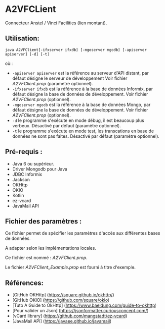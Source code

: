 # A2VFCLient

Connecteur Anstel / Vinci Facilities (lien montant).

## Utilisation:
```
java A2VFClient[-ifxserver ifxdb] [-mgoserver mgodb] [-apiserver apiserver] [-d] [-t] 
```
où :
* ```-apiserver apiserver``` est la référence au serveur d'API distant, par défaut désigne le serveur de développement Voir fichier *A2VFClient.prop* (paramètre optionnel).
* ```-ifxserver ifxdb``` est la référence à la base de données Informix, par défaut désigne la base de données de développement. Voir fichier *A2VFClient.prop* (optionnel).
* ```-mgoserver mgodb``` est la référence à la base de données Mongo, par défaut désigne la base de données de développement. Voir fichier *A2VFClient.prop* (optionnel).
* ```-d``` le programme s'exécute en mode débug, il est beaucoup plus verbeux. Désactivé par défaut (paramètre optionnel).
* ```-t``` le programme s'exécute en mode test, les transcations en base de données ne sont pas faites. Désactivé par défaut (paramètre optionnel).

## Pré-requis :
- Java 6 ou supérieur.
- Driver Mongodb pour Java
- JDBC Informix
- Jackson
- OKHttp
- OKIO
- Kotlin
- ez-vcard
- JavaMail API

## Fichier des paramètres : 

Ce fichier permet de spécifier les paramètres d'accès aux différentes bases de données.

A adapter selon les implémentations locales.

Ce fichier est nommé : *A2VFClient.prop*.

Le fichier *A2VFClient_Example.prop* est fourni à titre d'exemple.

## Références:

- [GitHub OKHttp] (https://square.github.io/okhttp/)
- [GitHub OKIO] (https://github.com/square/okio)
- [Tuto A Guide to OkHttp] (https://www.baeldung.com/guide-to-okhttp)
- [Pour valider un Json] (https://jsonformatter.curiousconcept.com/)
- [vCard library] (https://github.com/mangstadt/ez-vcard)
- [JavaMail API] (https://javaee.github.io/javamail)
